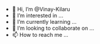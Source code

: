 - 👋 Hi, I’m @Vinay-Kilaru
- 👀 I’m interested in ...
- 🌱 I’m currently learning ...
- 💞️ I’m looking to collaborate on ...
- 📫 How to reach me ...

<!---
Vinay-Kilaru/Vinay-Kilaru is a ✨ special ✨ repository because its `README.md` (this file) appears on your GitHub profile.
You can click the Preview link to take a look at your changes.
--->
